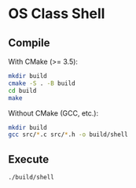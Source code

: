 # OS Class Shell

## Compile

With CMake (>= 3.5):
```bash
mkdir build
cmake -S . -B build
cd build
make
```

Without CMake (GCC, etc.):
```bash
mkdir build
gcc src/*.c src/*.h -o build/shell
```

## Execute

```bash
./build/shell
```
